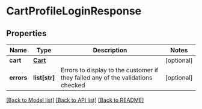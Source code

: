 # CartProfileLoginResponse

## Properties
Name | Type | Description | Notes
------------ | ------------- | ------------- | -------------
**cart** | [**Cart**](Cart.md) |  | [optional] 
**errors** | **list[str]** | Errors to display to the customer if they failed any of the validations checked | [optional] 

[[Back to Model list]](../README.md#documentation-for-models) [[Back to API list]](../README.md#documentation-for-api-endpoints) [[Back to README]](../README.md)


